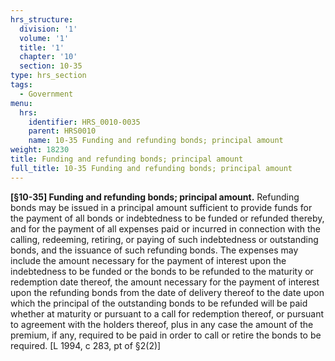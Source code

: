 ```yaml
---
hrs_structure:
  division: '1'
  volume: '1'
  title: '1'
  chapter: '10'
  section: 10-35
type: hrs_section
tags:
  - Government
menu:
  hrs:
    identifier: HRS_0010-0035
    parent: HRS0010
    name: 10-35 Funding and refunding bonds; principal amount
weight: 18230
title: Funding and refunding bonds; principal amount
full_title: 10-35 Funding and refunding bonds; principal amount
---
```

**[§10-35] Funding and refunding bonds; principal amount.** Refunding bonds may be issued in a principal amount sufficient to provide funds for the payment of all bonds or indebtedness to be funded or refunded thereby, and for the payment of all expenses paid or incurred in connection with the calling, redeeming, retiring, or paying of such indebtedness or outstanding bonds, and the issuance of such refunding bonds. The expenses may include the amount necessary for the payment of interest upon the indebtedness to be funded or the bonds to be refunded to the maturity or redemption date thereof, the amount necessary for the payment of interest upon the refunding bonds from the date of delivery thereof to the date upon which the principal of the outstanding bonds to be refunded will be paid whether at maturity or pursuant to a call for redemption thereof, or pursuant to agreement with the holders thereof, plus in any case the amount of the premium, if any, required to be paid in order to call or retire the bonds to be required. [L 1994, c 283, pt of §2(2)]